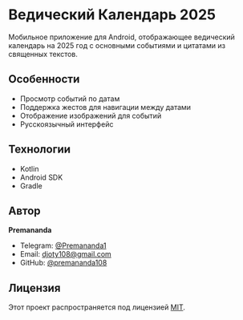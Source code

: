 # Ведический Календарь 2025

Мобильное приложение для Android, отображающее ведический календарь на 2025 год с основными событиями и цитатами из священных текстов.

## Особенности

- Просмотр событий по датам
- Поддержка жестов для навигации между датами
- Отображение изображений для событий
- Русскоязычный интерфейс

## Технологии

- Kotlin
- Android SDK
- Gradle

## Автор

**Premananda**
- Telegram: [@Premananda1](https://t.me/Premananda1)
- Email: djoty108@gmail.com
- GitHub: [@premananda108](https://github.com/premananda108/VedicCalendar2025)

## Лицензия

Этот проект распространяется под лицензией [MIT](LICENSE).